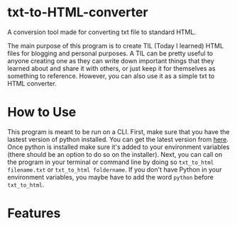 # txt-to-HTML-converter
A conversion tool made for converting txt file to standard HTML.

The main purpose of this program is to create TIL (Today I learned) HTML files for blogging and personal purposes. A TIL can be pretty useful to anyone creating one as they can write down important things that they learned about and share it with others, or just keep it for themselves as something to reference. However, you can also use it as a simple txt to HTML converter. 

# How to Use
This program is meant to be run on a CLI. First, make sure that you have the lastest version of python installed. You can get the latest version from [here](https://www.python.org/downloads/). Once python is installed make sure it's added to your environment variables (there should be an option to do so on the installer). Next, you can call on the program in your terminal or command line by doing so `txt_to_html filename.txt` or `txt_to_html foldername`. If you don't have Python in your environment variables, you maybe have to add the word `python` before `txt_to_html`.

# Features

